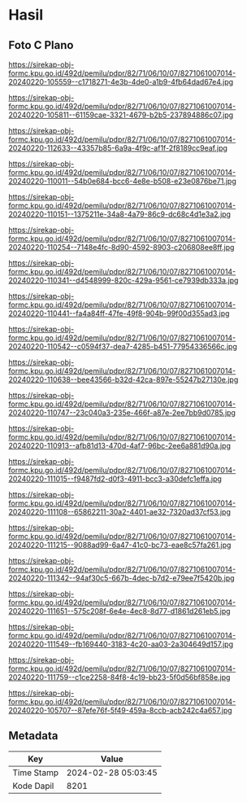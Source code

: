 # Hasil

## Foto C Plano

https://sirekap-obj-formc.kpu.go.id/492d/pemilu/pdpr/82/71/06/10/07/8271061007014-20240220-105559--c1718271-4e3b-4de0-a1b9-4fb64dad67e4.jpg

https://sirekap-obj-formc.kpu.go.id/492d/pemilu/pdpr/82/71/06/10/07/8271061007014-20240220-105811--61159cae-3321-4679-b2b5-237894886c07.jpg

https://sirekap-obj-formc.kpu.go.id/492d/pemilu/pdpr/82/71/06/10/07/8271061007014-20240220-112633--43357b85-6a9a-4f9c-af1f-2f8189cc9eaf.jpg

https://sirekap-obj-formc.kpu.go.id/492d/pemilu/pdpr/82/71/06/10/07/8271061007014-20240220-110011--54b0e684-bcc6-4e8e-b508-e23e0876be71.jpg

https://sirekap-obj-formc.kpu.go.id/492d/pemilu/pdpr/82/71/06/10/07/8271061007014-20240220-110151--1375211e-34a8-4a79-86c9-dc68c4d1e3a2.jpg

https://sirekap-obj-formc.kpu.go.id/492d/pemilu/pdpr/82/71/06/10/07/8271061007014-20240220-110254--7148e4fc-8d90-4592-8903-c206808ee8ff.jpg

https://sirekap-obj-formc.kpu.go.id/492d/pemilu/pdpr/82/71/06/10/07/8271061007014-20240220-110341--d4548999-820c-429a-9561-ce7939db333a.jpg

https://sirekap-obj-formc.kpu.go.id/492d/pemilu/pdpr/82/71/06/10/07/8271061007014-20240220-110441--fa4a84ff-47fe-49f8-904b-99f00d355ad3.jpg

https://sirekap-obj-formc.kpu.go.id/492d/pemilu/pdpr/82/71/06/10/07/8271061007014-20240220-110542--c0594f37-dea7-4285-b451-77954336566c.jpg

https://sirekap-obj-formc.kpu.go.id/492d/pemilu/pdpr/82/71/06/10/07/8271061007014-20240220-110638--bee43566-b32d-42ca-897e-55247b27130e.jpg

https://sirekap-obj-formc.kpu.go.id/492d/pemilu/pdpr/82/71/06/10/07/8271061007014-20240220-110747--23c040a3-235e-466f-a87e-2ee7bb9d0785.jpg

https://sirekap-obj-formc.kpu.go.id/492d/pemilu/pdpr/82/71/06/10/07/8271061007014-20240220-110913--afb81d13-470d-4af7-96bc-2ee6a881d90a.jpg

https://sirekap-obj-formc.kpu.go.id/492d/pemilu/pdpr/82/71/06/10/07/8271061007014-20240220-111015--f9487fd2-d0f3-4911-bcc3-a30defc1effa.jpg

https://sirekap-obj-formc.kpu.go.id/492d/pemilu/pdpr/82/71/06/10/07/8271061007014-20240220-111108--65862211-30a2-4401-ae32-7320ad37cf53.jpg

https://sirekap-obj-formc.kpu.go.id/492d/pemilu/pdpr/82/71/06/10/07/8271061007014-20240220-111215--9088ad99-6a47-41c0-bc73-eae8c57fa261.jpg

https://sirekap-obj-formc.kpu.go.id/492d/pemilu/pdpr/82/71/06/10/07/8271061007014-20240220-111342--94af30c5-667b-4dec-b7d2-e79ee7f5420b.jpg

https://sirekap-obj-formc.kpu.go.id/492d/pemilu/pdpr/82/71/06/10/07/8271061007014-20240220-111651--575c208f-6e4e-4ec8-8d77-d1861d261eb5.jpg

https://sirekap-obj-formc.kpu.go.id/492d/pemilu/pdpr/82/71/06/10/07/8271061007014-20240220-111549--fb169440-3183-4c20-aa03-2a304649d157.jpg

https://sirekap-obj-formc.kpu.go.id/492d/pemilu/pdpr/82/71/06/10/07/8271061007014-20240220-111759--c1ce2258-84f8-4c19-bb23-5f0d56bf858e.jpg

https://sirekap-obj-formc.kpu.go.id/492d/pemilu/pdpr/82/71/06/10/07/8271061007014-20240220-105707--87efe76f-5f49-459a-8ccb-acb242c4a657.jpg


## Metadata

| Key        | Value               |
| ---------- | ------------------- |
| Time Stamp | 2024-02-28 05:03:45 |
| Kode Dapil | 8201                |



